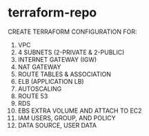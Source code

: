 # terraform-repo
CREATE TERRAFORM CONFIGURATION FOR:

1) VPC
2) 4 SUBNETS (2-PRIVATE & 2-PUBLIC)
3) INTERNET GATEWAY (IGW)
4) NAT GATEWAY
5) ROUTE TABLES & ASSOCIATION
6) ELB (APPLICATION LB)
7) AUTOSCALING
8) ROUTE 53
9) RDS 
10) EBS EXTRA VOLUME AND ATTACH TO EC2
11) IAM USERS, GROUP, AND POLICY
12) DATA SOURCE, USER DATA
